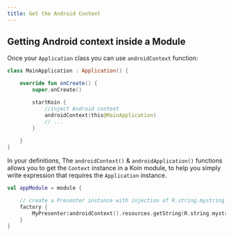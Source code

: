 ```yaml
---
title: Get the Android Context
---
```


## Getting Android context inside a Module

Once your `Application` class you can use `androidContext` function:

```kotlin
class MainApplication : Application() {

    override fun onCreate() {
        super.onCreate()

        startKoin {
            //inject Android context
            androidContext(this@MainApplication)
            // ...
        }
        
    }
}
```

In your definitions,  The `androidContext()` & `androidApplication()` functions allows you to get the `Context` instance in a Koin module, to help you simply write expression that requires the `Application` instance.

```kotlin
val appModule = module {

    // create a Presenter instance with injection of R.string.mystring resources from Android
    factory {
        MyPresenter(androidContext().resources.getString(R.string.mystring))
    }
}
```

